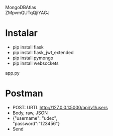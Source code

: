 MongoDBAtlas  
ZMpvmQUTqQjiYAGJ

# Instalar
- pip install flask  
- pip install flask_jwt_extended
- pip install pymongo
- pip install websockets

app.py

# Postman
 - POST: URTL http://127.0.0.1:5000/api/v1/users
 - Body, raw, JSON
 - {"username": "udec",  
 "password":"123456"}
 - Send

